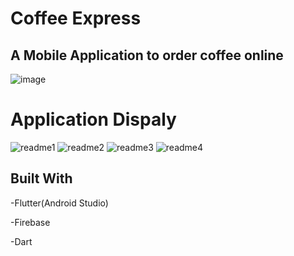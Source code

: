 # Coffee Express
## A Mobile Application to order coffee online

![image](https://user-images.githubusercontent.com/78015896/126797887-5963735b-c875-421f-adfb-3ea920e3def7.png)


# Application Dispaly
![readme1](https://user-images.githubusercontent.com/78023521/126793920-681e591b-607c-4d51-b5c5-62fde3eaa000.png)
![readme2](https://user-images.githubusercontent.com/78023521/126793991-b3cba6d2-8d42-4852-b57e-80cfd0c46ee8.png)
![readme3](https://user-images.githubusercontent.com/78023521/126794030-8056f872-0a8e-43b2-a079-68e4565f5180.png)
![readme4](https://user-images.githubusercontent.com/78023521/126794455-2a831087-fd17-4efd-a8fe-fe4fa0be0316.png)

## Built With
-Flutter(Android Studio)

-Firebase

-Dart
